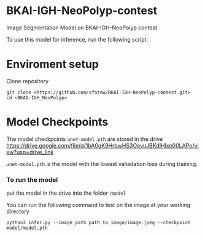 # BKAI-IGH-NeoPolyp-contest
Image Segmentation Model on BKAI-IGH-NeoPolyp contest

To use this model for inference, run the following script:

# Enviroment setup
Clone repository

```
git clone <https://github.com/sfatew/BKAI-IGH-NeoPolyp-contest.git>
cd <BKAI-IGH_NeoPolyp>
```

# Model Checkpoints

The model checkpoints `unet-model.pth` are stored in the drive <https://drive.google.com/file/d/1bA0gK9HrbwHS3OeyuJBKdIHIxe00LAPo/view?usp=drive_link>

`unet-model.pth` is the model with the lowest valiadation loss during training.

### To run the model

put the model in the drive into the folder `/model`

You can run the following command to test on the image at your working directory

```
python3 infer.py --image_path path_to_image/image.jpeg --checkpoint model/model.pth
```
